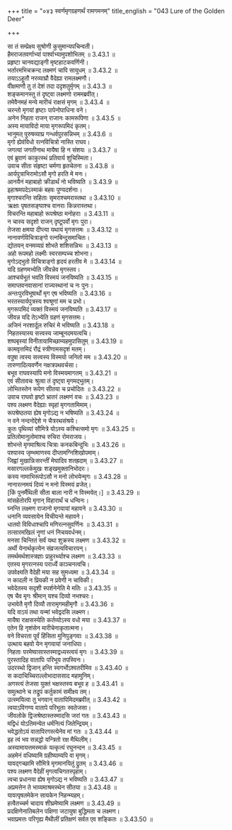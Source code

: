 +++
title = "०४३ स्वर्णमृगग्रहणर्थं रामगमनम्"
title_english = "043 Lure of the Golden Deer"

+++

सा तं सम्प्रेक्ष्य सुश्रोणी कुसुमान्यपचिन्वती।  
हैमराजतवर्णाभ्यां पार्श्वाभ्यामुपशोभितम् ॥ 3.43.1 ॥   
प्रहृष्टा चानवद्याङ्गी मृष्टहाटकवर्णिनी।  
भर्तारमभिचक्रन्द लक्ष्मणं चापि सायुधम् ॥ 3.43.2 ॥   
तयाऽऽहूतौ नरव्याघ्रौ वैदेह्या रामलक्ष्मणौ।  
वीक्षमाणौ तु तं देशं तदा ददृशतुर्मृगम् ॥ 3.43.3 ॥   
शङ्कमानस्तु तं दृष्ट्वा लक्ष्मणो राममब्रवीत्।  
तमेवैनमहं मन्ये मारीचं राक्षसं मृगम् ॥ 3.43.4 ॥   
चरन्तो मृगयां हृष्टाः पापेनोपाधिना वने।  
अनेन निहता राजन् राजानः कामरूपिणा ॥ 3.43.5 ॥   
अस्य मायाविदो माया मृगरूपमिदं कृतम्।  
भानुमत् पुरुषव्याघ्र गन्धर्वपुरसन्निभम् ॥ 3.43.6 ॥   
मृगो ह्येवंविधो रत्नविचित्रो नास्ति राघव।  
जगत्यां जगतीनाथ मायैषा हि न संशयः ॥ 3.43.7 ॥   
एवं ब्रुवाणं काकुत्स्थं प्रतिवार्य शुचिस्मिता।  
उवाच सीता संहृष्टा चर्मणा हृतचेतना ॥ 3.43.8 ॥   
आर्यपुत्राभिरामोऽसौ मृगो हरति मे मनः।  
आनयैनं महाबाहो क्रीडार्थं नो भविष्यति ॥ 3.43.9 ॥   
इहाश्रमपदेऽस्माकं बहवः पुण्यदर्शनाः।  
मृगाश्चरन्ति सहिताः सृमराश्चमरास्तथा ॥ 3.43.10 ॥   
ऋक्षाः पृषतसङ्घाश्च वानराः किन्नरास्तथा।  
विचरन्ति महाबाहो रूपश्रेष्ठा मनोहराः ॥ 3.43.11 ॥   
न चास्य सदृशो राजन् दृष्टूपर्वो मृगः पुरा।  
तेजसा क्षमया दीप्त्या यथायं मृगसत्तमः ॥ 3.43.12 ॥   
नानावर्णविचित्राङ्गो रत्नबिन्दुसमाचितः।  
द्योतयन् वनमव्यग्रं शोभते शशिसन्निभः ॥ 3.43.13 ॥   
अहो रूपमहो लक्ष्मीः स्वरसम्पच्च शोभना।  
मृगोऽद्भुतो विचित्राङ्गो हृदयं हरतीव मे ॥ 3.43.14 ॥   
यदि ग्रहणमभ्येति जीवन्नेव मृगस्तव।  
आश्चर्यभूतं भवति विस्मयं जनयिष्यति ॥ 3.43.15 ॥   
समाप्तवनवासानां राज्यस्थानां च नः पुनः।  
अन्तःपुरविभूषार्थो मृग एष भविष्यति ॥ 3.43.16 ॥   
भरतस्यार्यपुत्रस्य श्वश्रूणां मम च प्रभो।  
मृगरूपमिदं व्यक्तं विस्मयं जनयिष्यति ॥ 3.43.17 ॥   
जीवन्न यदि तेऽभ्येति ग्रहणं मृगसत्तमः।  
अजिनं नरशार्दूल रुचिरं मे भविष्यति ॥ 3.43.18 ॥   
निहतस्यास्य सत्त्वस्य जाम्बूनदमयत्वचि।  
शष्पबृस्यां विनीतायामिच्छाम्यहमुपासितुम् ॥ 3.43.19 ॥   
कामवृत्तमिदं रौद्रं स्त्रीणामसदृशं मतम्।  
वपुषा त्वस्य सत्त्वस्य विस्मयो जनितो मम ॥ 3.43.20 ॥   
तारुणादित्यवर्णेन नक्षत्रपथवर्चसा।  
बभूव राघवस्यापि मनो विस्मयमागतम् ॥ 3.43.21 ॥   
एवं सीतावचः श्रुत्वा तं दृष्ट्वा मृगमद्भुतम्।  
लोभितस्तेन रूपेण सीतया च प्रचोदितः ॥ 3.43.22 ॥   
उवाच राघवो हृष्टो भ्रातरं लक्ष्मणं वचः ॥ 3.43.23 ॥   
पश्य लक्ष्मण वैदेह्याः स्पृहां मृगगतामिमाम्।  
रूपश्रेष्ठतया ह्येष मृगोऽद्य न भषिष्यति ॥ 3.43.24 ॥   
न वने नन्दनोद्देशे न चैत्ररथसंश्रये।  
कुतः पृथिव्यां सौमित्रे योऽस्य कश्चित्समो मृगः ॥ 3.43.25 ॥   
प्रतिलोमानुलोमाश्च रुचिरा रोमराजयः।  
शोभन्ते मृगमाश्रित्य चित्राः कनकबिन्दुभिः ॥ 3.43.26 ॥   
पश्यास्य जृम्भमाणस्य दीप्तामग्निशिखोपमाम्।  
जिह्वां मुखान्निःसरन्तीं मेघादिव शतह्रदाम् ॥ 3.43.27 ॥   
मसारगल्लर्कमुखः शङ्खमुक्तानिभोदरः।  
कस्य नामाभिरूपोऽसौ न मनो लोभयेन्मृगः ॥ 3.43.28 ॥   
नानारत्नमयं दिव्यं न मनो विस्मयं व्रजेत्।  
[किं पुनर्मैथिली सीता बाला नारी न विस्मयेत्।] ॥ 3.43.29 ॥   
मांसहेतोरपि मृगान् विहारार्थं च धन्विनः।  
घ्नन्ति लक्ष्मण राजानो मृगयायां महावने ॥ 3.43.30 ॥   
धनानि व्यवसायेन विचीयन्ते महावने।  
धातवो विविधाश्चापि मणिरत्नसुवर्णिनः ॥ 3.43.31 ॥   
तत्सारमखिलं नॄणां धनं निचयवर्धनम्।  
मनसा चिन्तितं सर्वं यथा शुक्रस्य लक्ष्मण ॥ 3.43.32 ॥   
अर्थी येनार्थकृत्येन संव्रजत्यविचारयन्।  
तमर्थमर्थशास्त्रज्ञाः प्राहुरर्थ्याश्च लक्ष्मण ॥ 3.43.33 ॥   
एतस्य मृगरत्नस्य परार्ध्ये काञ्चनत्वचि।  
उपवेक्ष्यति वैदेही मया सह सुमध्यमा ॥ 3.43.34 ॥   
न कादली न प्रियकी न प्रवेणी न चाविकी।  
भवेदेतस्य सदृशी स्पर्शनेनेति मे मतिः ॥ 3.43.35 ॥   
एष चैव मृगः श्रीमान् यश्च दिव्यो नभश्चरः।  
उभावेतै मृगौ दिव्यौ तारामृगमहीमृगौ ॥ 3.43.36 ॥   
यदि वाऽयं तथा यन्मां भवेद्वदसि लक्ष्मण।  
मायैषा राक्षसस्येति कर्तव्योऽस्य वधो मया ॥ 3.43.37 ॥   
एतेन हि नृशंसेन मारीचेनाकृतात्मना।  
वने विचरता पूर्वं हिंसिता मुनिपुङ्गवाः ॥ 3.43.38 ॥   
उत्थाय बहवो येन मृगयायां जनाधिपाः।  
निहताः परमेष्वासास्तस्माद्वध्यस्त्वयं मृगः ॥ 3.43.39 ॥   
पुरस्तादिह वातापिः परिभूय तपस्विनः।  
उदरस्थो द्विजान् हन्ति स्वगर्भोऽश्वतरीमिव ॥ 3.43.40 ॥   
स कदाचिच्चिराल्लोभादाससाद महामुनिम्।  
अगस्त्यं तेजसा युक्तं भक्षस्तस्य बभूव ह ॥ 3.43.41 ॥   
समुत्थाने च तद्रूपं कर्तुकामं समीक्ष्य तम्।  
उत्स्मयित्वा तु भगवान् वातापिमिदमब्रवीत् ॥ 3.43.42 ॥   
त्वयाऽविगण्य वातापे परिभूताः स्वतेजसा।  
जीवलोके द्विजश्रेष्ठास्तस्मादसि जरां गतः ॥ 3.43.43 ॥   
मद्विधं योऽतिमन्येत धर्मनित्यं जितेन्द्रियम्।  
भवेद्धतोऽयं वातापिरगस्त्येनेव मां गतः ॥ 3.43.44 ॥   
इह त्वं भव सन्नद्धो यन्त्रितो रक्ष मैथिलीम्।  
अस्यामायत्तमस्माकं यत्कृत्यं रघुनन्दन ॥ 3.43.45 ॥   
अहमेनं वधिष्यामि ग्रहीष्याम्यपि वा मृगम्।  
यावद्गच्छामि सौमित्रे मृगमानयितुं द्रुतम् ॥ 3.43.46 ॥   
पश्य लक्ष्मण वैदेहीं मृगत्वचिगतस्पृहाम्।  
त्वचा प्रधानया ह्येष मृगोऽद्य न भविष्यति ॥ 3.43.47 ॥   
अप्रमत्तेन ते भाव्यमाश्रमस्थेन सीतया ॥ 3.43.48 ॥   
यावत्पृषतमेकेन सायकेन निहन्म्यहम्।  
हत्वैतच्चर्म चादाय शीघ्रमेष्यामि लक्ष्मण ॥ 3.43.49 ॥   
प्रदक्षिणेनातिबलेन पक्षिणा जटायुषा बुद्धिमता च लक्ष्मण।  
भवाप्रमत्तः परिगृह्य मैथीलीं प्रतिक्षणं सर्वत एव शङ्कितः ॥ 3.43.50 ॥   
